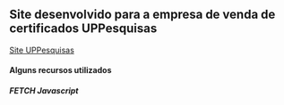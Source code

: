 <h2>Site desenvolvido para a empresa de venda de certificados UPPesquisas</h2>
<a href="www.uppesquisas.com.br" target="_blank">Site UPPesquisas</a>

<h4>Alguns recursos utilizados</h4>

<h5>FETCH Javascript</h5>



